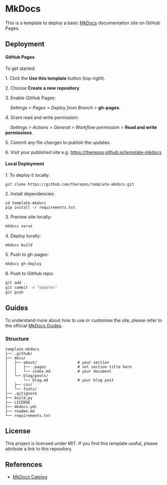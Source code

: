 # MkDocs
This is a template to deploy a basic [MkDocs](https://squidfunk.github.io/mkdocs-material/getting-started/) documentation site on GitHub Pages.  

## Deployment

#### GitHub Pages
To get started:

1\. Click the **Use this template** button (top-right).  

2\. Choose **Create a new repository**.  

3\. Enable GitHub Pages:  

&nbsp;&nbsp;&nbsp; _Settings_ > _Pages_ > _Deploy from Branch_ > **gh-pages**.  

4\. Grant read and write permission:  

&nbsp;&nbsp;&nbsp; _Settings_ > _Actions_ > _General_ > _Workflow permission_ > **Read and write permissions**.

5\. Commit any file changes to publish the updates.  

6\. Visit your published site e.g. https://therepos.github.io/template-mkdocs  

#### Local Deployment
1\. To deploy it locally:  
```
git clone https://github.com/therepos/template-mkdocs.git
```

2\. Install dependencies:
```
cd template-mkdocs
pip install -r requirements.txt
```

3\. Preview site locally:
```bash
mkdocs serve
```

4\. Deploy locally:
```bash
mkdocs build
```

5\. Push to gh-pages:
```bash
mkdocs gh-deploy
```

6\. Push to GitHub repo:
```bash
git add . 
git commit -m "Updates"
git push
```

## Guides

To understand more about how to use or customise the site, please refer to the official [MkDocs Guides](https://squidfunk.github.io/mkdocs-material/getting-started/). 

### Structure

```
template-mkdocs
├── .github/
├── docs/
│   ├── about/                  # your section
│   │   ├── .pages              # set section title here
│   │   └── index.md            # your document
│   └── blog/posts/
│       └── blog.md             # your blog post 
│   ├── css/
│   └── fonts/
├── .gitignore
├── build.py
├── LICENSE
├── mkdocs.yml
├── readme.md
└── requirements.txt
```

## License
This project is licensed under MIT. If you find this template useful, please attribute a link to this repository.

## References
- [MkDocs Catelog](https://github.com/mkdocs/catalog)
